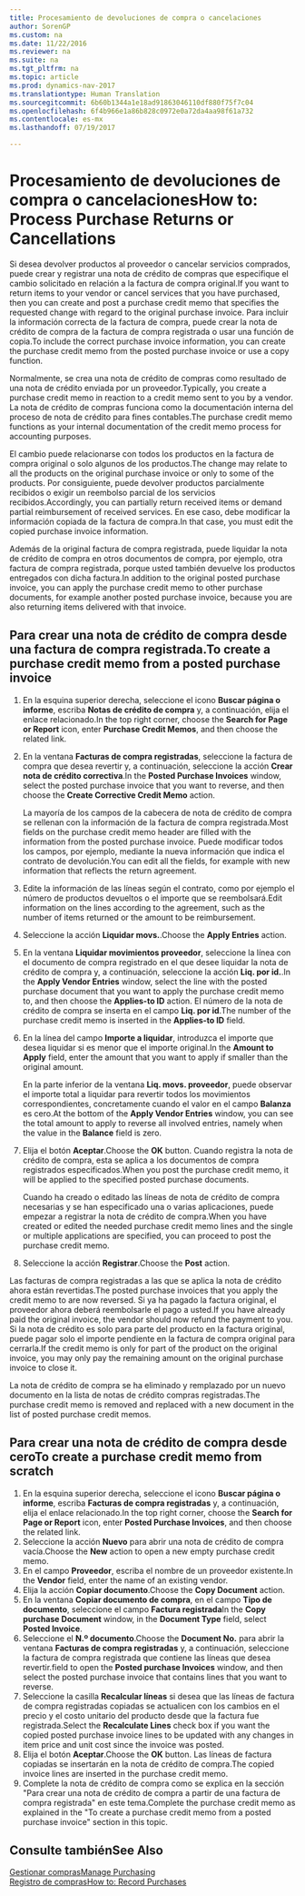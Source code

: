 ```yaml
---
title: Procesamiento de devoluciones de compra o cancelaciones
author: SorenGP
ms.custom: na
ms.date: 11/22/2016
ms.reviewer: na
ms.suite: na
ms.tgt_pltfrm: na
ms.topic: article
ms.prod: dynamics-nav-2017
ms.translationtype: Human Translation
ms.sourcegitcommit: 6b60b1344a1e18ad91863046110df880f75f7c04
ms.openlocfilehash: 6f4b966e1a86b828c0972e0a72da4aa98f61a732
ms.contentlocale: es-mx
ms.lasthandoff: 07/19/2017

---
```


# <a name="how-to-process-purchase-returns-or-cancellations"></a><span data-ttu-id="7a1ec-102">Procesamiento de devoluciones de compra o cancelaciones</span><span class="sxs-lookup"><span data-stu-id="7a1ec-102">How to: Process Purchase Returns or Cancellations</span></span>
<span data-ttu-id="7a1ec-103">Si desea devolver productos al proveedor o cancelar servicios comprados, puede crear y registrar una nota de crédito de compras que especifique el cambio solicitado en relación a la factura de compra original.</span><span class="sxs-lookup"><span data-stu-id="7a1ec-103">If you want to return items to your vendor or cancel services that you have purchased, then you can create and post a purchase credit memo that specifies the requested change with regard to the original purchase invoice.</span></span> <span data-ttu-id="7a1ec-104">Para incluir la información correcta de la factura de compra, puede crear la nota de crédito de compra de la factura de compra registrada o usar una función de copia.</span><span class="sxs-lookup"><span data-stu-id="7a1ec-104">To include the correct purchase invoice information, you can create the purchase credit memo from the posted purchase invoice or use a copy function.</span></span>

<span data-ttu-id="7a1ec-105">Normalmente, se crea una nota de crédito de compras como resultado de una nota de crédito enviada por un proveedor.</span><span class="sxs-lookup"><span data-stu-id="7a1ec-105">Typically, you create a purchase credit memo in reaction to a credit memo sent to you by a vendor.</span></span> <span data-ttu-id="7a1ec-106">La nota de crédito de compras funciona como la documentación interna del proceso de nota de crédito para fines contables.</span><span class="sxs-lookup"><span data-stu-id="7a1ec-106">The purchase credit memo functions as your internal documentation of the credit memo process for accounting purposes.</span></span>

<span data-ttu-id="7a1ec-107">El cambio puede relacionarse con todos los productos en la factura de compra original o solo algunos de los productos.</span><span class="sxs-lookup"><span data-stu-id="7a1ec-107">The change may relate to all the products on the original purchase invoice or only to some of the products.</span></span> <span data-ttu-id="7a1ec-108">Por consiguiente, puede devolver productos parcialmente recibidos o exigir un reembolso parcial de los servicios recibidos.</span><span class="sxs-lookup"><span data-stu-id="7a1ec-108">Accordingly, you can partially return received items or demand partial reimbursement of received services.</span></span> <span data-ttu-id="7a1ec-109">En ese caso, debe modificar la información copiada de la factura de compra.</span><span class="sxs-lookup"><span data-stu-id="7a1ec-109">In that case, you must edit the copied purchase invoice information.</span></span>

<span data-ttu-id="7a1ec-110">Además de la original factura de compra registrada, puede liquidar la nota de crédito de compra en otros documentos de compra, por ejemplo, otra factura de compra registrada, porque usted también devuelve los productos entregados con dicha factura.</span><span class="sxs-lookup"><span data-stu-id="7a1ec-110">In addition to the original posted purchase invoice, you can apply the purchase credit memo to other purchase documents, for example another posted purchase invoice, because you are also returning items delivered with that invoice.</span></span>

## <a name="to-create-a-purchase-credit-memo-from-a-posted-purchase-invoice"></a><span data-ttu-id="7a1ec-111">Para crear una nota de crédito de compra desde una factura de compra registrada.</span><span class="sxs-lookup"><span data-stu-id="7a1ec-111">To create a purchase credit memo from a posted purchase invoice</span></span>
1. <span data-ttu-id="7a1ec-112">En la esquina superior derecha, seleccione el icono **Buscar página o informe**, escriba **Notas de crédito de compra** y, a continuación, elija el enlace relacionado.</span><span class="sxs-lookup"><span data-stu-id="7a1ec-112">In the top right corner, choose the **Search for Page or Report** icon, enter **Purchase Credit Memos**, and then choose the related link.</span></span>  
2. <span data-ttu-id="7a1ec-113">En la ventana **Facturas de compra registradas**, seleccione la factura de compra que desea revertir y, a continuación, seleccione la acción **Crear nota de crédito correctiva**.</span><span class="sxs-lookup"><span data-stu-id="7a1ec-113">In the **Posted Purchase Invoices** window, select the posted purchase invoice that you want to reverse, and then choose the **Create Corrective Credit Memo** action.</span></span>

    <span data-ttu-id="7a1ec-114">La mayoría de los campos de la cabecera de nota de crédito de compra se rellenan con la información de la factura de compra registrada.</span><span class="sxs-lookup"><span data-stu-id="7a1ec-114">Most fields on the purchase credit memo header are filled with the information from the posted purchase invoice.</span></span> <span data-ttu-id="7a1ec-115">Puede modificar todos los campos, por ejemplo, mediante la nueva información que indica el contrato de devolución.</span><span class="sxs-lookup"><span data-stu-id="7a1ec-115">You can edit all the fields, for example with new information that reflects the return agreement.</span></span>
3. <span data-ttu-id="7a1ec-116">Edite la información de las líneas según el contrato, como por ejemplo el número de productos devueltos o el importe que se reembolsará.</span><span class="sxs-lookup"><span data-stu-id="7a1ec-116">Edit information on the lines according to the agreement, such as the number of items returned or the amount to be reimbursement.</span></span>
4. <span data-ttu-id="7a1ec-117">Seleccione la acción **Liquidar movs.**.</span><span class="sxs-lookup"><span data-stu-id="7a1ec-117">Choose the **Apply Entries** action.</span></span>
5. <span data-ttu-id="7a1ec-118">En la ventana **Liquidar movimientos proveedor**, seleccione la línea con el documento de compra registrado en el que desee liquidar la nota de crédito de compra y, a continuación, seleccione la acción **Liq. por id.**.</span><span class="sxs-lookup"><span data-stu-id="7a1ec-118">In the **Apply Vendor Entries** window, select the line with the posted purchase document that you want to apply the purchase credit memo to, and then choose the **Applies-to ID** action.</span></span> <span data-ttu-id="7a1ec-119">El número de la nota de crédito de compra se inserta en el campo **Liq. por id**.</span><span class="sxs-lookup"><span data-stu-id="7a1ec-119">The number of the purchase credit memo is inserted in the **Applies-to ID** field.</span></span>
6. <span data-ttu-id="7a1ec-120">En la línea del campo **Importe a liquidar**, introduzca el importe que desea liquidar si es menor que el importe original.</span><span class="sxs-lookup"><span data-stu-id="7a1ec-120">In the **Amount to Apply** field, enter the amount that you want to apply if smaller than the original amount.</span></span>

    <span data-ttu-id="7a1ec-121">En la parte inferior de la ventana **Liq. movs. proveedor**, puede observar el importe total a liquidar para revertir todos los movimientos correspondientes, concretamente cuando el valor en el campo **Balanza** es cero.</span><span class="sxs-lookup"><span data-stu-id="7a1ec-121">At the bottom of the **Apply Vendor Entries** window, you can see the total amount to apply to reverse all involved entries, namely when the value in the **Balance** field is zero.</span></span>
7. <span data-ttu-id="7a1ec-122">Elija el botón **Aceptar**.</span><span class="sxs-lookup"><span data-stu-id="7a1ec-122">Choose the **OK** button.</span></span> <span data-ttu-id="7a1ec-123">Cuando registra la nota de crédito de compra, esta se aplica a los documentos de compra registrados especificados.</span><span class="sxs-lookup"><span data-stu-id="7a1ec-123">When you post the purchase credit memo, it will be applied to the specified posted purchase documents.</span></span>

    <span data-ttu-id="7a1ec-124">Cuando ha creado o editado las líneas de nota de crédito de compra necesarias y se han especificado una o varias aplicaciones, puede empezar a registrar la nota de crédito de compra.</span><span class="sxs-lookup"><span data-stu-id="7a1ec-124">When you have created or edited the needed purchase credit memo lines and the single or multiple applications are specified, you can proceed to post the purchase credit memo.</span></span>
8. <span data-ttu-id="7a1ec-125">Seleccione la acción **Registrar**.</span><span class="sxs-lookup"><span data-stu-id="7a1ec-125">Choose the **Post** action.</span></span>

<span data-ttu-id="7a1ec-126">Las facturas de compra registradas a las que se aplica la nota de crédito ahora están revertidas.</span><span class="sxs-lookup"><span data-stu-id="7a1ec-126">The posted purchase invoices that you apply the credit memo to are now reversed.</span></span> <span data-ttu-id="7a1ec-127">Si ya ha pagado la factura original, el proveedor ahora deberá reembolsarle el pago a usted.</span><span class="sxs-lookup"><span data-stu-id="7a1ec-127">If you have already paid the original invoice, the vendor should now refund the payment to you.</span></span> <span data-ttu-id="7a1ec-128">Si la nota de crédito es solo para parte del producto en la factura original, puede pagar solo el importe pendiente en la factura de compra original para cerrarla.</span><span class="sxs-lookup"><span data-stu-id="7a1ec-128">If the credit memo is only for part of the product on the original invoice, you may only pay the remaining amount on the original purchase invoice to close it.</span></span>

<span data-ttu-id="7a1ec-129">La nota de crédito de compra se ha eliminado y remplazado por un nuevo documento en la lista de notas de crédito compras registradas.</span><span class="sxs-lookup"><span data-stu-id="7a1ec-129">The purchase credit memo is removed and replaced with a new document in the list of posted purchase credit memos.</span></span>

## <a name="to-create-a-purchase-credit-memo-from-scratch"></a><span data-ttu-id="7a1ec-130">Para crear una nota de crédito de compra desde cero</span><span class="sxs-lookup"><span data-stu-id="7a1ec-130">To create a purchase credit memo from scratch</span></span>
1. <span data-ttu-id="7a1ec-131">En la esquina superior derecha, seleccione el icono **Buscar página o informe**, escriba **Facturas de compra registradas** y, a continuación, elija el enlace relacionado.</span><span class="sxs-lookup"><span data-stu-id="7a1ec-131">In the top right corner, choose the **Search for Page or Report** icon, enter **Posted Purchase Invoices**, and then choose the related link.</span></span>
2. <span data-ttu-id="7a1ec-132">Seleccione la acción **Nuevo** para abrir una nota de crédito de compra vacía.</span><span class="sxs-lookup"><span data-stu-id="7a1ec-132">Choose the **New** action to open a new empty purchase credit memo.</span></span>
3. <span data-ttu-id="7a1ec-133">En el campo **Proveedor**, escriba el nombre de un proveedor existente.</span><span class="sxs-lookup"><span data-stu-id="7a1ec-133">In the **Vendor** field, enter the name of an existing vendor.</span></span>
4. <span data-ttu-id="7a1ec-134">Elija la acción **Copiar documento**.</span><span class="sxs-lookup"><span data-stu-id="7a1ec-134">Choose the **Copy Document** action.</span></span>
5. <span data-ttu-id="7a1ec-135">En la ventana **Copiar documento de compra**, en el campo **Tipo de documento**, seleccione el campo **Factura registrada**</span><span class="sxs-lookup"><span data-stu-id="7a1ec-135">In the **Copy purchase Document** window, in the **Document Type** field, select **Posted Invoice**.</span></span>
6. <span data-ttu-id="7a1ec-136">Seleccione el **N.º documento**.</span><span class="sxs-lookup"><span data-stu-id="7a1ec-136">Choose the **Document No.**</span></span> <span data-ttu-id="7a1ec-137">para abrir la ventana **Facturas de compra registradas** y, a continuación, seleccione la factura de compra registrada que contiene las líneas que desea revertir.</span><span class="sxs-lookup"><span data-stu-id="7a1ec-137">field to open the **Posted purchase Invoices** window, and then select the posted purchase invoice that contains lines that you want to reverse.</span></span>
7. <span data-ttu-id="7a1ec-138">Seleccione la casilla **Recalcular líneas** si desea que las líneas de factura de compra registradas copiadas se actualicen con los cambios en el precio y el costo unitario del producto desde que la factura fue registrada.</span><span class="sxs-lookup"><span data-stu-id="7a1ec-138">Select the **Recalculate Lines** check box if you want the copied posted purchase invoice lines to be updated with any changes in item price and unit cost since the invoice was posted.</span></span>
8. <span data-ttu-id="7a1ec-139">Elija el botón **Aceptar**.</span><span class="sxs-lookup"><span data-stu-id="7a1ec-139">Choose the **OK** button.</span></span> <span data-ttu-id="7a1ec-140">Las líneas de factura copiadas se insertarán en la nota de crédito de compra.</span><span class="sxs-lookup"><span data-stu-id="7a1ec-140">The copied invoice lines are inserted in the purchase credit memo.</span></span>
9. <span data-ttu-id="7a1ec-141">Complete la nota de crédito de compra como se explica en la sección "Para crear una nota de crédito de compra a partir de una factura de compra registrada" en este tema.</span><span class="sxs-lookup"><span data-stu-id="7a1ec-141">Complete the purchase credit memo as explained in the "To create a purchase credit memo from a posted purchase invoice" section in this topic.</span></span>

## <a name="see-also"></a><span data-ttu-id="7a1ec-142">Consulte también</span><span class="sxs-lookup"><span data-stu-id="7a1ec-142">See Also</span></span>
[<span data-ttu-id="7a1ec-143">Gestionar compras</span><span class="sxs-lookup"><span data-stu-id="7a1ec-143">Manage Purchasing</span></span>](purchasing-manage-purchasing.md)  
[<span data-ttu-id="7a1ec-144">Registro de compras</span><span class="sxs-lookup"><span data-stu-id="7a1ec-144">How to: Record Purchases</span></span>](purchasing-how-record-purchases.md)  

